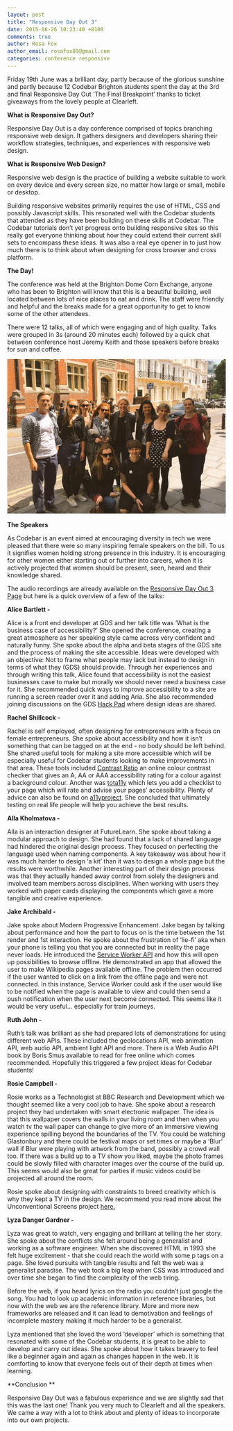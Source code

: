```yaml
---
layout: post
title: "Responsive Day Out 3"
date: 2015-06-26 10:23:40 +0100
comments: true
author: Rosa Fox
author_email: rosafox89@gmail.com
categories: conference responsive
---
```


Friday 19th June was a brilliant day, partly because of the glorious sunshine and partly because 12 Codebar Brighton students spent the day at the 3rd and final Responsive Day Out ‘The Final Breakpoint’ thanks to ticket giveaways from the lovely people at Clearleft.

**What is Responsive Day Out?**

Responsive Day Out is a day conference comprised of topics branching responsive web design. It gathers designers and developers sharing their workflow strategies, techniques, and experiences with responsive web design.

**What is Responsive Web Design?**

Responsive web design is the practice of building a website suitable to work on every device and every screen size, no matter how large or small, mobile or desktop.

Building responsive websites primarily requires the use of HTML, CSS and possibly Javascript skills. This resonated well with the Codebar students that attended as they have been building on these skills at Codebar. The Codebar tutorials don’t yet progress onto building responsive sites so this really got everyone thinking about how they could extend their current skill sets to encompass these ideas. It was also a real eye opener in to just how much there is to think about when designing for cross browser and cross platform.

**The Day!**

The conference was held at the Brighton Dome Corn Exchange, anyone who has been to Brighton will know that this is a beautiful building, well located between lots of nice places to eat and drink. The staff were friendly and helpful and the breaks made for a great opportunity to get to know some of the other attendees.

There were 12 talks, all of which were engaging and of high quality. Talks were grouped in 3s (around 20 minutes each) followed by a quick chat between conference host Jeremy Keith and those speakers before breaks for sun and coffee.

![Codebar group photo](/images/codebar_rdo.jpg)

**The Speakers**

As Codebar is an event aimed at encouraging diversity in tech we were pleased that there were so many inspiring female speakers on the bill. To us it signifies women holding strong presence in this industry. It is encouraging for other women either starting out or further into careers, when it is actively projected that women should be present, seen, heard and their knowledge shared.

The audio recordings are already available on the [Responsive Day Out 3 Page](http://responsiveconf.com/2015/) but here is a quick overview of a few of the talks:

**Alice Bartlett -**

Alice is a front end developer at GDS and her talk title was ‘What is the business case of accessibility?’ She opened the conference, creating a great atmosphere as her speaking style came across very confident and naturally funny. She spoke about the alpha and beta stages of the GDS site and the process of making the site accessible. Ideas were developed with an objective: Not to frame what people may lack but instead to design in terms of what they (GDS) should provide. Through her experiences and through writing this talk, Alice found that accessibility is not the easiest businesses case to make but morally we should never need a business case for it. She recommended quick ways to improve accessibility to a site are running a screen reader over it and adding Aria. She also recommended joining discussions on the GDS [Hack Pad](https://designpatterns.hackpad.com/) where design ideas are shared.

**Rachel Shillcock -**

Rachel is self employed, often designing for entrepreneurs with a focus on female entrepreneurs. She spoke about accessibility and how it isn’t something that can be tagged on at the end - no body should be left behind. She shared useful tools for making a site more accessible which will be especially useful for Codebar students looking to make improvements in that area. These tools included [Contrast Ratio](http://leaverou.github.io/contrast-ratio/) an online colour contrast checker that gives an A, AA or AAA accessibility rating for a colour against a background colour. Another was [tota11y](http://khan.github.io/tota11y/) which lets you add a checklist to your page which will rate and advise your pages’ accessibility. Plenty of advice can also be found on [a11yproject](http://a11yproject.com/). She concluded that ultimately testing on real life people will help you achieve the best results.

**Alla Kholmatova -**

Alla is an interaction designer at FutureLearn. She spoke about taking a modular approach to design. She had found that a lack of shared language had hindered the original design process. They focused on perfecting the language used when naming components. A key takeaway was about how it was much harder to design ‘a kit’ than it was to design a whole page but the results were worthwhile. Another interesting part of their design process was that they actually handed away control from solely the designers and involved team members across disciplines. When working with users they worked with paper cards displaying the components which gave a more tangible and creative experience.

**Jake Archibald -**

Jake spoke about Modern Progressive Enhancement. Jake began by talking about performance and how the part to focus on is the time between the 1st render and 1st interaction. He spoke about the frustration of ‘lie-fi’ aka when your phone is telling you that you are connected but in reality the page never loads. He introduced the [Service Worker API](http://www.html5rocks.com/en/tutorials/service-worker/introduction/) and how this will open up possibilities to browse offline. He demonstrated an app that allowed the user to make Wikipedia pages available offline. The problem then occurred if the user wanted to click on a link from the offline page and were not connected. In this instance, Service Worker could ask if the user would like to be notified when the page is available to view and could then send a push notification when the user next become connected. This seems like it would be very useful… especially for train journeys.

**Ruth John -**

Ruth’s talk was brilliant as she had prepared lots of demonstrations for using different web APIs. These included the geolocations API, web animation API, web audio API, ambient light API and more. There is a Web Audio API book by Boris Smus available to read for free online which comes recommended. Hopefully this triggered a few project ideas for Codebar students!

**Rosie Campbell -**

Rosie works as a Technologist at BBC Research and Development which we thought seemed like a very cool job to have. She spoke about a research project they had undertaken with smart electronic wallpaper. The idea is that this wallpaper covers the walls in your living room and then when you watch tv the wall paper can change to give more of an immersive viewing experience spilling beyond the boundaries of the TV. You could be watching Glastonbury and there could be festival maps or set times or maybe a ‘Blur’ wall if Blur were playing with artwork from the band, possibly a crowd wall too. If there was a build up to a TV show you liked, maybe the photo frames could be slowly filled with character images over the course of the build up. This seems would also be great for parties if music videos could be projected all around the room.

Rosie spoke about designing with constraints to breed creativity which is why they kept a TV in the design. We recommend you read more about the Unconventional Screens project [here.](http://www.bbc.co.uk/rd/projects/unconventional-screens)

**Lyza Danger Gardner -**

Lyza was great to watch, very engaging and brilliant at telling the her story. She spoke about the conflicts she felt around being a generalist and working as a software engineer.  When she discovered HTML in 1993 she felt huge excitement - that she could reach the world with some p tags on a page. She loved pursuits with tangible results and felt the web was a generalist paradise. The web took a big leap when CSS was introduced and over time she began to find the complexity of the web tiring.

Before the web, if you heard lyrics on the radio you couldn’t just google the song. You had to look up academic information in reference libraries, but now with the web we are the reference library. More and more new frameworks are released and it can lead to demotivation and feelings of incomplete mastery making it much harder to be a generalist.

Lyza mentioned that she loved the word ‘developer’ which is something that resonated with some of the Codebar students, it is great to be able to develop and carry out ideas. She spoke about how it takes bravery to feel like a beginner again and again as changes happen in the web. It is comforting to know that everyone feels out of their depth at times when learning.

**Conclusion **

Responsive Day Out was a fabulous experience and we are slightly sad that this was the last one! Thank you very much to Clearleft and all the speakers. We came a way with a lot to think about and plenty of ideas to incorporate into our own projects.
